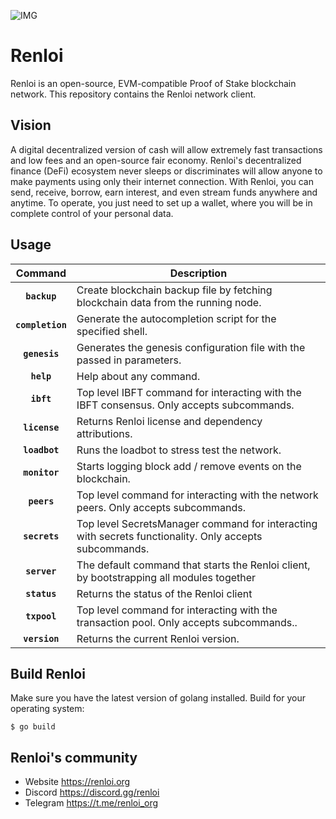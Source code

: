 ![IMG](https://user-images.githubusercontent.com/96906027/147944368-66d18a6e-81cc-4c05-b26b-5c1872c60a16.png)
# Renloi
Renloi is an open-source, EVM-compatible Proof of Stake blockchain network.
This repository contains the Renloi network client.
## Vision
A digital decentralized version of cash will allow extremely fast transactions and low fees and an open-source fair economy. Renloi's decentralized finance (DeFi) ecosystem never sleeps or discriminates will allow anyone to make payments using only their internet connection. With Renloi, you can send, receive, borrow, earn interest, and even stream funds anywhere and anytime. To operate, you just need to set up a wallet, where you will be in complete control of your personal data.

## Usage

|    Command    | Description                                                                                                                                                                                                                                                                                                                                                                                                                                                                                                                                          |
| :-----------: | ---------------------------------------------------------------------------------------------------------------------------------------------------------------------------------------------------------------------------------------------------------------------------------------------------------------------------------------------------------------------------------------------------------------------------------------------------------------------------------------------------------------------------------------------------- |
| **`backup`**     | Create blockchain backup file by fetching blockchain data from the running node. 
| **`completion`** | Generate the autocompletion script for the specified shell.                                                                                      |
| **`genesis`**    | Generates the genesis configuration file with the passed in parameters.                                                                          |
| **`help`**       | Help about any command.                                                                                                                          |
| **`ibft`**       | Top level IBFT command for interacting with the IBFT consensus. Only accepts subcommands.                                                        |
| **`license`**    | Returns Renloi license and dependency attributions.                                                                                              | 
| **`loadbot`**    | Runs the loadbot to stress test the network.                                                                                                     |
| **`monitor`**    | Starts logging block add / remove events on the blockchain.                                                                                      |
| **`peers`**      | Top level command for interacting with the network peers. Only accepts subcommands.                                                              |
| **`secrets`**    | Top level SecretsManager command for interacting with secrets functionality. Only accepts subcommands.                                           |
| **`server`**     | The default command that starts the Renloi client, by bootstrapping all modules together                                                         |
| **`status`**     | Returns the status of the Renloi client                                                                                                          |
| **`txpool`**     | Top level command for interacting with the transaction pool. Only accepts subcommands..                                                          | 
| **`version`**    | Returns the current Renloi version.                                                                                                              |                                                                                                                                                                    
## Build Renloi
Make sure you have the latest version of golang installed.
Build for your operating system:

`$ go build`

## Renloi's community
* Website https://renloi.org
* Discord https://discord.gg/renloi
* Telegram https://t.me/renloi_org



